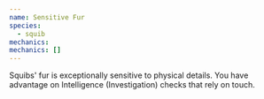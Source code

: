 ```yaml
---
name: Sensitive Fur
species:
  - squib
mechanics:
mechanics: []
---
```

Squibs' fur is exceptionally sensitive to physical details. You have advantage on Intelligence (Investigation) checks that rely on touch.
